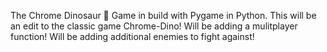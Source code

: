 The Chrome Dinosaur 🦖 Game in build with Pygame in Python.
This will be an edit to the classic game Chrome-Dino!
Will be adding a mulitplayer function!
Will be adding additional enemies to fight against!
